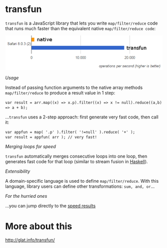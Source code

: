 # transfun

`transfun` is a JavaScript library that lets you write `map/filter/reduce` code that runs much faster than the equivalent native `map/filter/reduce code`:

![speedup](img/jsperf_safari.png)

*Usage*

Instead of passing function arguments to the native array methods `map/filter/reduce` to produce a result value in 1 step: 
```
var result = arr.map((x) => x.p).filter((x) => x != null).reduce((a,b) => a + b);
  ```
  
...`transfun` uses a 2-step approach: first generate very fast code, then call it:
```
var appfun = map( '.p' ).filter( '!=null' ).reduce( '+' );
var result = appfun( arr ); // very fast!
```

*Merging loops for speed*

`transfun` automatically merges consecutive loops into one loop, then generates fast code for that loop (similar to stream fusion in [Haskell](http://chrisdone.com/posts/stream-composability)).

*Extensibility*

A domain-specific language is used to define `map/filter/reduce`. With this language, library users can define other transformations: `sum, and, or`...

*For the hurried ones*

...you can jump directly to the [speed results](http://glat.info/transfun/index.html#speed-result)

# More about this

http://glat.info/transfun/
